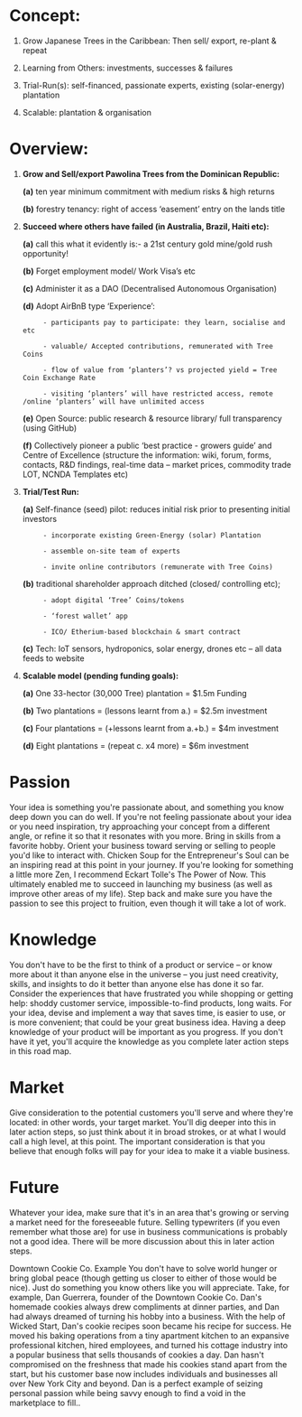 
# Concept: 

1. Grow Japanese Trees in the Caribbean:  Then sell/ export, re-plant & repeat

1. Learning from Others: investments, successes & failures

1. Trial-Run(s): self-financed,  passionate experts, existing (solar-energy) plantation

1. Scalable: plantation & organisation

# Overview:

1. **Grow and Sell/export Pawolina Trees from the Dominican Republic:**

      **(a)**     ten year minimum commitment with medium risks & high returns
   
      **(b)**     forestry tenancy: right of access ‘easement’ entry on the lands title
                      
                    
                    
2. **Succeed where others have failed (in Australia, Brazil, Haiti etc):**

      **(a)**    call this what it evidently is:- a 21st century gold mine/gold rush opportunity!
   
      **(b)**	  Forget employment model/ Work Visa’s etc  
   
      **(c)**	  Administer it as a DAO (Decentralised Autonomous Organisation)
   
      **(d)**	  Adopt AirBnB type ‘Experience’:
   
            - participants pay to participate: they learn, socialise and   etc 
            
            - valuable/ Accepted contributions, remunerated with Tree Coins
     
            - flow of value from ‘planters’? vs projected yield = Tree Coin Exchange Rate
    
            - visiting ‘planters’ will have restricted access, remote /online ‘planters’ will have unlimited access
     
      **(e)**	Open Source: public research & resource library/  full transparency (using GitHub)
   
      **(f)**	Collectively pioneer a public ‘best practice - growers guide’ and Centre of Excellence (structure the information: wiki, forum, forms, contacts, R&D findings, real-time data – market prices, commodity trade LOT, NCNDA Templates etc)

3. **Trial/Test Run:**

      **(a)**	Self-finance (seed) pilot: reduces initial risk prior to presenting initial investors
   
            - incorporate existing Green-Energy (solar) Plantation
      
            - assemble on-site team of experts
     
            - invite online contributors (remunerate with Tree Coins)
    
      **(b)**	traditional shareholder approach ditched (closed/ controlling etc);
   
            - adopt digital ‘Tree’ Coins/tokens
     
            - ‘forest wallet’ app 
    
            - ICO/ Etherium-based blockchain & smart contract

      **(c)**	Tech: IoT sensors, hydroponics, solar energy, drones etc – all data feeds to website
 
 
4. **Scalable model (pending funding goals):**

      **(a)**	One 33-hector (30,000 Tree) plantation = $1.5m Funding
   
      **(b)**	Two plantations = (lessons learnt from a.)  = $2.5m investment
   
      **(c)**	Four plantations = (+lessons learnt from a.+b.)  = $4m investment
   
      **(d)**	Eight plantations = (repeat c. x4 more) = $6m investment


# Passion
Your idea is something you're passionate about, and something you know deep down you can do well. If you're not feeling passionate about your idea or you need inspiration, try approaching your concept from a different angle, or refine it so that it resonates with you more. Bring in skills from a favorite hobby. Orient your business toward serving or selling to people you'd like to interact with. Chicken Soup for the Entrepreneur's Soul can be an inspiring read at this point in your journey. If you're looking for something a little more Zen, I recommend Eckart Tolle's The Power of Now. This ultimately enabled me to succeed in launching my business (as well as improve other areas of my life). Step back and make sure you have the passion to see this project to fruition, even though it will take a lot of work.

# Knowledge
You don't have to be the first to think of a product or service – or know more about it than anyone else in the universe – you just need creativity, skills, and insights to do it better than anyone else has done it so far. Consider the experiences that have frustrated you while shopping or getting help: shoddy customer service, impossible-to-find products, long waits. For your idea, devise and implement a way that saves time, is easier to use, or is more convenient; that could be your great business idea. Having a deep knowledge of your product will be important as you progress. If you don't have it yet, you'll acquire the knowledge as you complete later action steps in this road map.

# Market
Give consideration to the potential customers you'll serve and where they're located: in other words, your target market. You'll dig deeper into this in later action steps, so just think about it in broad strokes, or at what I would call a high level, at this point. The important consideration is that you believe that enough folks will pay for your idea to make it a viable business.

# Future
Whatever your idea, make sure that it's in an area that's growing or serving a market need for the foreseeable future. Selling typewriters (if you even remember what those are) for use in business communications is probably not a good idea. There will be more discussion about this in later action steps.
 
Downtown Cookie Co. Example
You don't have to solve world hunger or bring global peace (though getting us closer to either of those would be nice). Just do something you know others like you will appreciate. Take, for example, Dan Guerrera, founder of the Downtown Cookie Co. Dan's homemade cookies always drew compliments at dinner parties, and Dan had always dreamed of turning his hobby into a business. With the help of Wicked Start, Dan's cookie recipes soon became his recipe for success. He moved his baking operations from a tiny apartment kitchen to an expansive professional kitchen, hired employees, and turned his cottage industry into a popular business that sells thousands of cookies a day. Dan hasn't compromised on the freshness that made his cookies stand apart from the start, but his customer base now includes individuals and businesses all over New York City and beyond. Dan is a perfect example of seizing personal passion while being savvy enough to find a void in the marketplace to fill..
